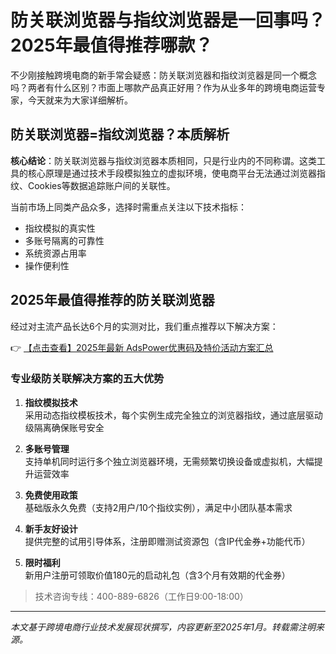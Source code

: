 # 防关联浏览器与指纹浏览器是一回事吗？2025年最值得推荐哪款？

不少刚接触跨境电商的新手常会疑惑：防关联浏览器和指纹浏览器是同一个概念吗？两者有什么区别？市面上哪款产品真正好用？作为从业多年的跨境电商运营专家，今天就来为大家详细解析。

## 防关联浏览器=指纹浏览器？本质解析

**核心结论**：防关联浏览器与指纹浏览器本质相同，只是行业内的不同称谓。这类工具的核心原理是通过技术手段模拟独立的虚拟环境，使电商平台无法通过浏览器指纹、Cookies等数据追踪账户间的关联性。

当前市场上同类产品众多，选择时需重点关注以下技术指标：
- 指纹模拟的真实性
- 多账号隔离的可靠性
- 系统资源占用率
- 操作便利性

## 2025年最值得推荐的防关联浏览器

经过对主流产品长达6个月的实测对比，我们重点推荐以下解决方案：

👉 [【点击查看】2025年最新 AdsPower优惠码及特价活动方案汇总](https://bit.ly/adspower_free)

### 专业级防关联解决方案的五大优势
1. **指纹模拟技术**  
   采用动态指纹模板技术，每个实例生成完全独立的浏览器指纹，通过底层驱动级隔离确保账号安全

2. **多账号管理**  
   支持单机同时运行多个独立浏览器环境，无需频繁切换设备或虚拟机，大幅提升运营效率

3. **免费使用政策**  
   基础版永久免费（支持2用户/10个指纹实例），满足中小团队基本需求

4. **新手友好设计**  
   提供完整的试用引导体系，注册即赠测试资源包（含IP代金券+功能代币）

5. **限时福利**  
   新用户注册可领取价值180元的启动礼包（含3个月有效期的代金券）

> 技术咨询专线：400-889-6826（工作日9:00-18:00）

---

*本文基于跨境电商行业技术发展现状撰写，内容更新至2025年1月。转载需注明来源。*